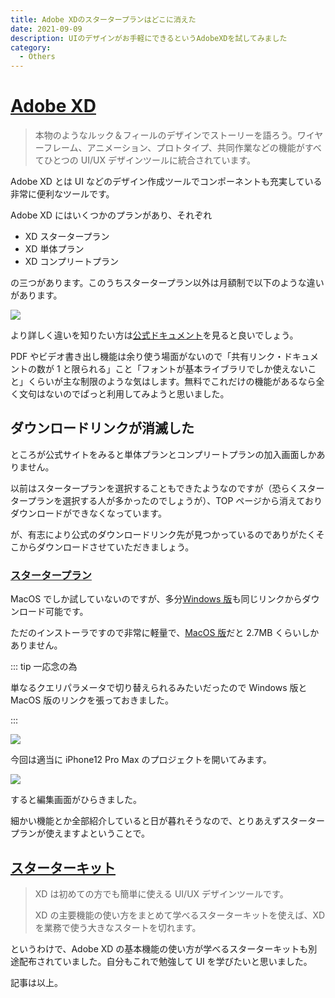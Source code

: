 ```yaml
---
title: Adobe XDのスタータープランはどこに消えた
date: 2021-09-09
description: UIのデザインがお手軽にできるというAdobeXDを試してみました
category: 
  - Others
---
```


# [Adobe XD](https://www.adobe.com/jp/products/xd.html)

> 本物のようなルック＆フィールのデザインでストーリーを語ろう。ワイヤーフレーム、アニメーション、プロトタイプ、共同作業などの機能がすべてひとつの UI/UX デザインツールに統合されています。

Adobe XD とは UI などのデザイン作成ツールでコンポーネントも充実している非常に便利なツールです。

Adobe XD にはいくつかのプランがあり、それぞれ

- XD スタータープラン
- XD 単体プラン
- XD コンプリートプラン

の三つがあります。このうちスタータープラン以外は月額制で以下のような違いがあります。

![](https://pbs.twimg.com/media/E-zZ5s8VUAMZtmt?format=jpg&name=4096x4096)

より詳しく違いを知りたい方は[公式ドキュメント](https://www.adobe.com/jp/products/xd/pricing/individual.html)を見ると良いでしょう。

PDF やビデオ書き出し機能は余り使う場面がないので「共有リンク・ドキュメントの数が 1 と限られる」こと「フォントが基本ライブラリでしか使えないこと」くらいが主な制限のような気はします。無料でこれだけの機能があるなら全く文句はないのでぱっと利用してみようと思いました。



## ダウンロードリンクが消滅した

ところが公式サイトをみると単体プランとコンプリートプランの加入画面しかありません。

以前はスタータープランを選択することもできたようなのですが（恐らくスタータープランを選択する人が多かったのでしょうが）、TOP ページから消えておりダウンロードができなくなっています。

が、有志により公式のダウンロードリンク先が見つかっているのでありがたくそこからダウンロードさせていただきましょう。

### [スタータープラン](https://creativecloud.adobe.com/apps/download/xd)

MacOS でしか試していないのですが、多分[Windows 版](https://prod-rel-ffc-ccm.oobesaas.adobe.com/adobe-ffc-external/core/v1/wam/download?sapCode=SPRK&productName=XD&version=43.0.12&os=win)も同じリンクからダウンロード可能です。

ただのインストーラですので非常に軽量で、[MacOS 版](https://prod-rel-ffc-ccm.oobesaas.adobe.com/adobe-ffc-external/core/v1/wam/download?sapCode=SPRK&productName=XD&version=43.0.12&os=mac)だと 2.7MB くらいしかありません。

::: tip 一応念の為

単なるクエリパラメータで切り替えられるみたいだったので Windows 版と MacOS 版のリンクを張っておきました。

:::

![](https://media.discordapp.net/attachments/885330484157087795/885330605917761656/02.png?width=1412&height=989)

今回は適当に iPhone12 Pro Max のプロジェクトを開いてみます。

![](https://media.discordapp.net/attachments/885330484157087795/885330606387519548/01.png?width=1412&height=880)

すると編集画面がひらきました。

細かい機能とか全部紹介していると日が暮れそうなので、とりあえずスタータープランが使えますよということで。

## [スターターキット](https://www.adobe.com/jp/products/xd.html#starterkit)

> XD は初めての方でも簡単に使える UI/UX デザインツールです。
>
> XD の主要機能の使い方をまとめて学べるスターターキットを使えば、XD を業務で使う大きなスタートを切れます。

というわけで、Adobe XD の基本機能の使い方が学べるスターターキットも別途配布されていました。自分もこれで勉強して UI を学びたいと思いました。

記事は以上。


